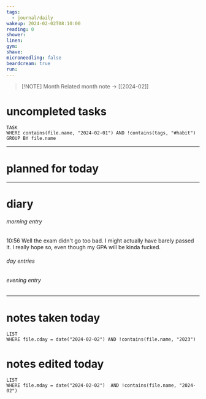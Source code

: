```yaml
---
tags:
  - journal/daily
wakeup: 2024-02-02T08:10:00
reading: 0
shower: 
linen: 
gym: 
shave: 
microneedling: false
beardcream: true
run:
---
```


>[!NOTE] Month
>Related month note → [[2024-02]]

# uncompleted tasks
```dataview
TASK
WHERE contains(file.name, "2024-02-01") AND !contains(tags, "#habit")
GROUP BY file.name
```
- - - 

# planned for today


- - - 
# diary
###### morning entry
10:56 Well the exam didn't go too bad. I might actually have barely passed it. I really hope so, even though my GPA will be kinda fucked.

###### day entries

###### evening entry


- - -

# notes taken today
```dataview
LIST
WHERE file.cday = date("2024-02-02") AND !contains(file.name, "2023")
```

# notes edited today
```dataview
LIST
WHERE file.mday = date("2024-02-02")  AND !contains(file.name, "2024-02")
```